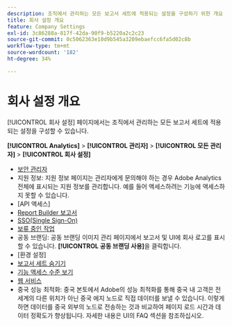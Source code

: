 ```yaml
---
description: 조직에서 관리하는 모든 보고서 세트에 적용되는 설정을 구성하기 위한 개요 페이지입니다.
title: 회사 설정 개요
feature: Company Settings
exl-id: 3c86288a-817f-42da-90f9-b5220a2c2c23
source-git-commit: 0c5062363e10d9b545a3209ebaefcc6fa5d02c8b
workflow-type: tm+mt
source-wordcount: '182'
ht-degree: 34%

---
```


# 회사 설정 개요

[!UICONTROL 회사 설정] 페이지에서는 조직에서 관리하는 모든 보고서 세트에 적용되는 설정을 구성할 수 있습니다.

**[!UICONTROL Analytics]** > **[!UICONTROL 관리자]** > **[!UICONTROL 모든 관리자]** > **[!UICONTROL 회사 설정]**

+ [보안 관리자](security-manager.md)
+ 지원 정보: 지원 정보 페이지는 관리자에게 문의해야 하는 경우 Adobe Analytics 전체에 표시되는 지원 정보를 관리합니다. 예를 들어 액세스하려는 기능에 액세스하지 못할 수 있습니다.
+ [API 액세스]
+ [Report Builder 보고서](report-builder-reports-admin.md)
+ [SSO(Single Sign-On)](single-signon-admin.md)
+ [보류 중인 작업](pending-actions-admin.md)
+ 공동 브랜딩: 공동 브랜딩 이미지 관리 페이지에서 보고서 및 UI에 회사 로고를 표시할 수 있습니다. **[!UICONTROL 공동 브랜딩 사용]**&#x200B;을 클릭합니다.
+ [환경 설정]
+ [보고서 세트 숨기기](c-hide-report-suites.md)
+ [기능 액세스 수준 보기](feature-access-levels.md)
+ [웹 서비스](web-services-admin.md)
+ 중국 성능 최적화: 중국 본토에서 Adobe의 성능 최적화를 통해 중국 내 고객은 전 세계의 다른 위치가 아닌 중국 에지 노드로 직접 데이터를 보낼 수 있습니다. 이렇게 하면 데이터를 중국 외부의 노드로 전송하는 것과 비교하여 페이지 로드 시간과 데이터 정확도가 향상됩니다. 자세한 내용은 UI의 FAQ 섹션을 참조하십시오.